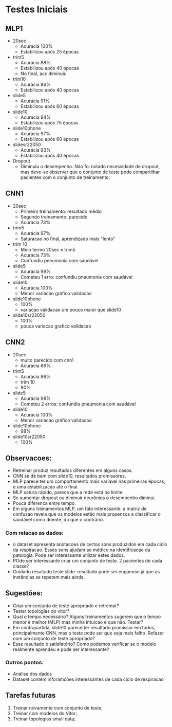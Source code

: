 # Testes Iniciais

## MLP1 

- 20sec
    - Acurácia 100%
    - Estabilizou após 25 épocas
- trim5
    - Acurácia 88%
    - Estabilizou após 40 épocas
    - No final, acc diminuiu
- trim10
    - Acurácia 86%
    - Estabilizou após 40 épocas
- slide5
    - Acurácia 91%
    - Estabilizou após 60 épocas
- slide10
    - Acurácia 94%
    - Estabilizou após 75 épocas
- slide10phone
    - Acurácia 97%
    - Estabilizou após 60 épocas
- slidesr22050
    - Acurácia 93%
    - Estabilizou após 40 épocas
- Dropout
    - Diminuiu o desempenho. Não foi notado necessidade de dropout, mas deve-se observar que o conjunto de teste pode compartilhar pacientes com o conjunto de treinamento.

## CNN1

- 20sec
    - Primeiro treinamento: resultado médio
    - Segundo treinamento: parecido
    - Acurácia 73%  
- trim5
    - Acurácia 97%
    - Saturacao no final, aprendizado mais "lento"
- trim 10 
    - Meio termo 20sec e trim5
    - Acurácia 73%
    - Confundiu pneumonia com saudável
- slide5
    - Acurácia 99%
    - Cometeu 1 erro: confundiu pneumonia com saudável
- slide10
    - Acurácia 100%
    - Menor variacao gráfico validacao
- slide10phone
    - 100%
    - variacao validacao um pouco maior que slide10
- slide10sr22050
    - 100%
    - pouca variacao grafico validacao

## CNN2

- 20sec
    - muito parecido com cnn1
    - Acurácia 66%
- trim5
    - Acurácia 88%
    - trim 10 
    - 80%
- slide5
    - Acurácia 98%
    - Cometeu 2 erros: confundiu pneumonia com saudável
- slide10
    - Acurácia 100%
    - Menor variacao gráfico validacao
- slide10phone
    - 98%
- slide10sr22050
    - 100%


## Observacoes:
- Retreinar produz resultados diferentes em alguns casos.
- CNN se dá bem com slide10, resultados promissores.
- MLP parece ter um comportamento mais variável nas primeiras épocas, e uma estabilizacao até o final.
- MLP satura rápido, parece que a rede está no limite:
- Se aumentar dropout ou diminuir neurônios o desempenho diminui.
- Pouca diferenca entre tempo.
- Em alguns treinamentos MLP, um fato interessante: a matriz de confusao revela que os modelos estão mais propensos a classificar o saudável como doente, do que o contrário. 

### Com relacao as dados:
- o dataset apresenta anotacoes de certos sons produzidos em cada ciclo da respiracao. Esses sons ajudam ao médico na identificacao da patologia. Pode ser interessante utilizar estes dados.
- POde ser interessante criar um conjunto de teste. 2 pacientes de cada classe?
- Cuidado resultado teste slide: resultado pode ser enganoso já que as instâncias se repetem mais ainda.


## Sugestões:
- Criar um conjunto de teste apropriado e retreinar?
- Testar topologias do vitor?
- Qual o tempo necessário? Alguns treinamentos sugerem que o tempo menor é melhor (MLP) mas minha intuicao é que não. Testar?
- Em contrapartida, slide10 parece ter resultado promissor em todos, principalmente CNN, mas o teste pode ser que seja mais falho. Refazer com um conjunto de teste apropriado?
- Esse resultado é satisfatório? Como podemos verificar se o modelo realmente aprendeu e pode ser interessante?


### Outros pontos:
- Análise dos dados
- Dataset contém inforamćões interessantes de cada ciclo de respiracao


## Tarefas futuras
1. Treinar novamente com conjunto de teste;
2. Treinar com modelos do Vitor;
3. Treinar topologias small data;
